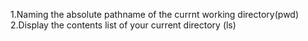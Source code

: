 1.Naming the absolute pathname of the currnt working directory(pwd)
2.Display the contents list of your current directory (ls)
